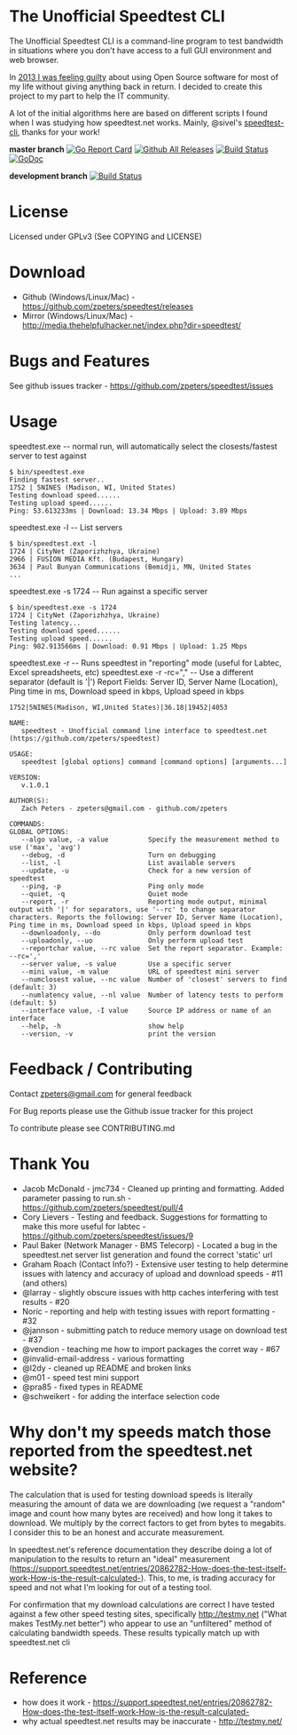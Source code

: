 The Unofficial Speedtest CLI
============================
The Unofficial Speedtest CLI is a command-line program to test
bandwidth in situations where you don't have access to a full GUI
environment and web browser.

In [2013 I was feeling guilty](http://thehelpfulhacker.net/2013/07/29/giving-something-back/)
about using Open Source software for most of my life without giving
anything back in return.  I decided to create this project to my part
to help the IT community.

A lot of the initial algorithms here are based on different scripts I
found when I was studying how speedtest.net works.  Mainly, @sivel's
[speedtest-cli](https://github.com/sivel/speedtest-cli),
thanks for your work!

**master branch**
[![Go Report Card](https://goreportcard.com/badge/github.com/zpeters/speedtest)](https://goreportcard.com/report/github.com/zpeters/speedtest)
[![Github All Releases](https://img.shields.io/github/downloads/zpeters/speedtest/total.svg?style=plastic)](https://github.com/zpeters/speedtest)
[![Build Status](https://travis-ci.org/zpeters/speedtest.svg?branch=master)](https://travis-ci.org/zpeters/speedtest)
[![GoDoc](https://godoc.org/github.com/zpeters/speedtest?status.svg)](https://godoc.org/github.com/zpeters/speedtest)

**development branch**
[![Build Status](https://travis-ci.org/zpeters/speedtest.svg?branch=develop)](https://travis-ci.org/zpeters/speedtest)

License
=======
Licensed under GPLv3 (See COPYING and LICENSE)

Download
========
- Github (Windows/Linux/Mac) - https://github.com/zpeters/speedtest/releases
- Mirror (Windows/Linux/Mac) - http://media.thehelpfulhacker.net/index.php?dir=speedtest/

Bugs and Features
=================
See github issues tracker - https://github.com/zpeters/speedtest/issues

Usage
=====
speedtest.exe -- normal run, will automatically select the closests/fastest server to test against
```shell
$ bin/speedtest.exe 
Finding fastest server..
1752 | 5NINES (Madison, WI, United States)
Testing download speed......
Testing upload speed......
Ping: 53.613233ms | Download: 13.34 Mbps | Upload: 3.89 Mbps
```

speedtest.exe -l -- List servers
```shell
$ bin/speedtest.ext -l
1724 | CityNet (Zaporizhzhya, Ukraine)
2966 | FUSION MEDIA Kft. (Budapest, Hungary)
3634 | Paul Bunyan Communications (Bemidji, MN, United States
...

```

speedtest.exe -s 1724 -- Run against a specific server
```shell
$ bin/speedtest.exe -s 1724
1724 | CityNet (Zaporizhzhya, Ukraine)
Testing latency...
Testing download speed......
Testing upload speed......
Ping: 982.913566ms | Download: 0.91 Mbps | Upload: 1.25 Mbps
```

speedtest.exe -r -- Runs speedtest in "reporting" mode (useful for Labtec, Excel spreadsheets, etc)
speedtest.exe -r -rc="," -- Use a different separator (default is '|')
Report Fields: Server ID, Server Name (Location), Ping time in ms, Download speed in kbps, Upload speed in kbps
```shell
1752|5NINES(Madison, WI,United States)|36.18|19452|4053
```

```shell
NAME:
   speedtest - Unofficial command line interface to speedtest.net (https://github.com/zpeters/speedtest)

USAGE:
   speedtest [global options] command [command options] [arguments...]

VERSION:
   v.1.0.1

AUTHOR(S):
   Zach Peters - zpeters@gmail.com - github.com/zpeters

COMMANDS:
GLOBAL OPTIONS:
   --algo value, -a value          Specify the measurement method to use ('max', 'avg')
   --debug, -d                     Turn on debugging
   --list, -l                      List available servers
   --update, -u                    Check for a new version of speedtest
   --ping, -p                      Ping only mode
   --quiet, -q                     Quiet mode
   --report, -r                    Reporting mode output, minimal output with '|' for separators, use '--rc' to change separator characters. Reports the following: Server ID, Server Name (Location), Ping time in ms, Download speed in kbps, Upload speed in kbps
   --downloadonly, --do            Only perform download test
   --uploadonly, --uo              Only perform upload test
   --reportchar value, --rc value  Set the report separator. Example: --rc=','
   --server value, -s value        Use a specific server
   --mini value, -m value          URL of speedtest mini server
   --numclosest value, --nc value  Number of 'closest' servers to find (default: 3)
   --numlatency value, --nl value  Number of latency tests to perform (default: 5)
   --interface value, -I value     Source IP address or name of an interface
   --help, -h                      show help
   --version, -v                   print the version
```

Feedback / Contributing
=======================
Contact zpeters@gmail.com for general feedback

For Bug reports please use the Github issue tracker for this project

To contribute please see CONTRIBUTING.md

Thank You
=========
- Jacob McDonald - jmc734 - Cleaned up printing and formatting.  Added parameter passing to run.sh - https://github.com/zpeters/speedtest/pull/4
- Cory Lievers - Testing and feedback. Suggestions for formatting to make this more useful for labtec - https://github.com/zpeters/speedtest/issues/9
- Paul Baker (Network Manager - BMS Telecorp) - Located a bug in the speedtest.net server list generation and found the correct 'static' url
- Graham Roach (Contact Info?) - Extensive user testing to help determine issues with latency and accuracy of upload and download speeds - #11 (and others)
- @larray - slightly obscure issues with http caches interfering with test results - #20
- Noric - reporting and help with testing issues with report formatting - #32
- @jannson - submitting patch to reduce memory usage on download test - #37
- @vendion - teaching me how to import packages the corret way - #67
- @invalid-email-address - various formatting
- @l2dy - cleaned up README and broken links
- @m01 - speed test mini support
- @pra85 - fixed types in README
- @schweikert - for adding the interface selection code

Why don't my speeds match those reported from the speedtest.net website?
========================================================================
The calculation that is used for testing download speeds is literally measuring the amount of data we are downloading (we request a "random" image and count how many bytes are received) and how long it takes to download.  We multiply by the correct factors to get from bytes to megabits. I consider this to be an honest and accurate measurement.

In speedtest.net's reference documentation they describe doing a lot of manipulation to the results to return an "ideal" measurement (https://support.speedtest.net/entries/20862782-How-does-the-test-itself-work-How-is-the-result-calculated-). This, to me, is trading accuracy for speed and not what I'm looking for out of a testing tool.

For confirmation that my download calculations are correct I have tested against a few other speed testing sites, specifically http://testmy.net ("What makes TestMy.net better") who appear to use an "unfiltered" method of calculating bandwidth speeds.  These results typically match up with speedtest.net cli


Reference
=========
- how does it work - https://support.speedtest.net/entries/20862782-How-does-the-test-itself-work-How-is-the-result-calculated-
- why actual speedtest.net results may be inaccurate - http://testmy.net/
   
